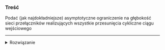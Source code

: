 ### Treść
Podać (jak najdokładniejsze) asymptotyczne ograniczenie na głębokość sieci przełączników realizujących wszystkie przesunięcia cykliczne ciągu wejściowego

------
<details><summary>Rozwiązanie</summary>
<p>
    
2logn -1
